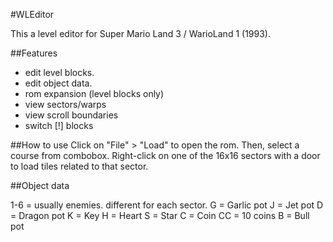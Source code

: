 #WLEditor

This a level editor for Super Mario Land 3 / WarioLand 1 (1993).

##Features
- edit level blocks.
- edit object data.
- rom expansion (level blocks only)
- view sectors/warps
- view scroll boundaries
- switch [!] blocks

##How to use 
Click on "File" > "Load" to open the rom. Then, select a course from combobox.
Right-click on one of the 16x16 sectors with a door to load tiles related to that sector.

##Object data 

1-6 = usually enemies. different for each sector.
G = Garlic pot
J = Jet pot
D = Dragon pot
K = Key
H = Heart
S = Star
C = Coin
CC = 10 coins 
B = Bull pot